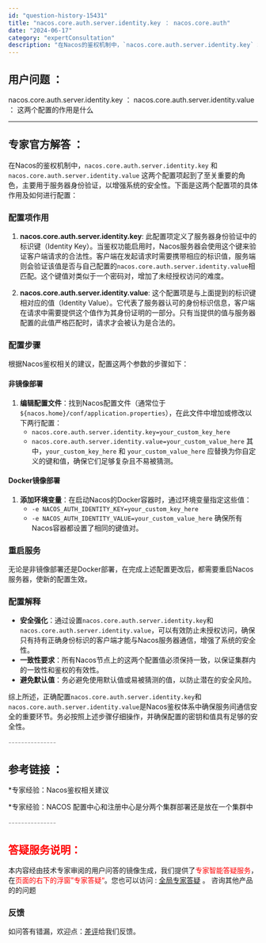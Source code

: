 ```yaml
---
id: "question-history-15431"
title: "nacos.core.auth.server.identity.key ： nacos.core.auth"
date: "2024-06-17"
category: "expertConsultation"
description: "在Nacos的鉴权机制中，`nacos.core.auth.server.identity.key` 和 `nacos.core.auth.server.identity.value` 这两个配置项起到了至关重要的角色，主要用于服务器身份验证，以增强系统的安全性。下面是这两个配置项的具体作用及如何进"
---
```


## 用户问题 ： 
 nacos.core.auth.server.identity.key ： nacos.core.auth.server.identity.value ： 这两个配置的作用是什么  

---------------
## 专家官方解答 ：

在Nacos的鉴权机制中，`nacos.core.auth.server.identity.key` 和 `nacos.core.auth.server.identity.value` 这两个配置项起到了至关重要的角色，主要用于服务器身份验证，以增强系统的安全性。下面是这两个配置项的具体作用及如何进行配置：

### 配置项作用

1. **nacos.core.auth.server.identity.key**: 此配置项定义了服务器身份验证中的标识键（Identity Key）。当鉴权功能启用时，Nacos服务器会使用这个键来验证客户端请求的合法性。客户端在发起请求时需要携带相应的标识值，服务端则会验证该值是否与自己配置的`nacos.core.auth.server.identity.value`相匹配。这个键值对类似于一个密码对，增加了未经授权访问的难度。

2. **nacos.core.auth.server.identity.value**: 这个配置项是与上面提到的标识键相对应的值（Identity Value）。它代表了服务器认可的身份标识信息，客户端在请求中需要提供这个值作为其身份证明的一部分。只有当提供的值与服务器配置的此值严格匹配时，请求才会被认为是合法的。

### 配置步骤

根据Nacos鉴权相关的建议，配置这两个参数的步骤如下：

#### 非镜像部署

1. **编辑配置文件**：找到Nacos配置文件（通常位于`${nacos.home}/conf/application.properties`），在此文件中增加或修改以下两行配置：
   - `nacos.core.auth.server.identity.key=your_custom_key_here`
   - `nacos.core.auth.server.identity.value=your_custom_value_here`
   其中，`your_custom_key_here` 和 `your_custom_value_here` 应替换为你自定义的键和值，确保它们足够复杂且不易被猜测。

#### Docker镜像部署

1. **添加环境变量**：在启动Nacos的Docker容器时，通过环境变量指定这些值：
   - `-e NACOS_AUTH_IDENTITY_KEY=your_custom_key_here`
   - `-e NACOS_AUTH_IDENTITY_VALUE=your_custom_value_here`
   确保所有Nacos容器都设置了相同的键值对。

### 重启服务

无论是非镜像部署还是Docker部署，在完成上述配置更改后，都需要重启Nacos服务器，使新的配置生效。

### 配置解释

- **安全强化**：通过设置`nacos.core.auth.server.identity.key`和`nacos.core.auth.server.identity.value`，可以有效防止未授权访问，确保只有持有正确身份标识的客户端才能与Nacos服务器通信，增强了系统的安全性。
- **一致性要求**：所有Nacos节点上的这两个配置值必须保持一致，以保证集群内的一致性和鉴权的有效性。
- **避免默认值**：务必避免使用默认值或易被猜测的值，以防止潜在的安全风险。

综上所述，正确配置`nacos.core.auth.server.identity.key`和`nacos.core.auth.server.identity.value`是Nacos鉴权体系中确保服务间通信安全的重要环节。务必按照上述步骤仔细操作，并确保配置的密钥和值具有足够的安全性。


<font color="#949494">---------------</font> 


## 参考链接 ：

*专家经验：Nacos鉴权相关建议 
 
 *专家经验：NACOS 配置中心和注册中心是分两个集群部署还是放在一个集群中 


 <font color="#949494">---------------</font> 
 


## <font color="#FF0000">答疑服务说明：</font> 

本内容经由技术专家审阅的用户问答的镜像生成，我们提供了<font color="#FF0000">专家智能答疑服务</font>，在<font color="#FF0000">页面的右下的浮窗”专家答疑“</font>。您也可以访问 : [全局专家答疑](https://answer.opensource.alibaba.com/docs/intro) 。 咨询其他产品的的问题

### 反馈
如问答有错漏，欢迎点：[差评](https://ai.nacos.io/user/feedbackByEnhancerGradePOJOID?enhancerGradePOJOId=15501)给我们反馈。
